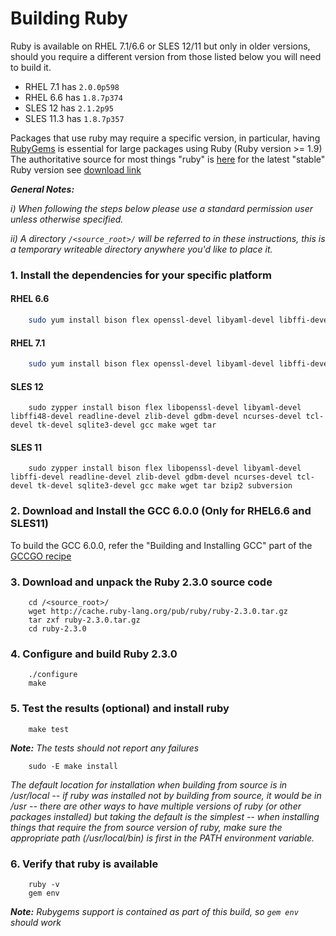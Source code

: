 # Building Ruby

Ruby is available on RHEL 7.1/6.6 or SLES 12/11 but only in older versions, should you require a different version from those listed below you will need to build it.

*    RHEL 7.1 has `2.0.0p598`
*    RHEL 6.6 has `1.8.7p374`
*    SLES 12 has `2.1.2p95`
*    SLES 11.3 has `1.8.7p357`

Packages that use ruby may require a specific version, in particular, having [RubyGems](http://en.wikipedia.org/wikiRubyGems) is essential for large packages using Ruby (Ruby version >= 1.9) The authoritative source for most things "ruby" is [here](http://www.ruby-lang.org) for the latest "stable" Ruby version see [download link](http://www.ruby-lang.org/en/downloads)

_**General Notes:**_

_i) When following the steps below please use a standard permission user unless otherwise specified._

_ii) A directory `/<source_root>/` will be referred to in these instructions, this is a temporary writeable directory anywhere you'd like to place it._

### 1.   Install the dependencies for your specific platform

#### RHEL 6.6
    
```sh
    sudo yum install bison flex openssl-devel libyaml-devel libffi-devel readline-devel zlib-devel gdbm-devel ncurses-devel tcl-devel tk-devel sqlite-devel gcc make wget tar bzip2 svn
```


#### RHEL 7.1
    
```sh
    sudo yum install bison flex openssl-devel libyaml-devel libffi-devel readline-devel zlib-devel gdbm-devel ncurses-devel tcl-devel tk-devel sqlite-devel gcc make wget tar 
```

#### SLES 12
    
```
    sudo zypper install bison flex libopenssl-devel libyaml-devel libffi48-devel readline-devel zlib-devel gdbm-devel ncurses-devel tcl-devel tk-devel sqlite3-devel gcc make wget tar
```
#### SLES 11
```
    sudo zypper install bison flex libopenssl-devel libyaml-devel libffi-devel readline-devel zlib-devel gdbm-devel ncurses-devel tcl-devel tk-devel sqlite3-devel gcc make wget tar bzip2 subversion
```
### 2.   Download and Install the GCC 6.0.0 (Only for RHEL6.6 and SLES11)
   To build the GCC 6.0.0, refer the "Building and Installing GCC" part of the [GCCGO recipe](https://github.com/linux-on-ibm-z/docs/wiki/Building-gccgo?cm_mc_uid=60971096199214062909410&cm_mc_sid_50200000=1438603503)



### 3.   Download and unpack the Ruby 2.3.0 source code
```
    cd /<source_root>/
    wget http://cache.ruby-lang.org/pub/ruby/ruby-2.3.0.tar.gz
    tar zxf ruby-2.3.0.tar.gz
    cd ruby-2.3.0
```
### 4.   Configure and build Ruby 2.3.0
```
    ./configure
    make
```
### 5.    Test the results (optional) and install ruby
```
    make test
```
   _**Note:** The tests should not report any failures_

  
  
```
    sudo -E make install
```


  _The default location for installation when building from source is in /usr/local -- if ruby was 
    installed not by building from source, it would be in /usr -- there are other ways to have 
    multiple versions of ruby (or other packages installed) but taking the default is the simplest -- 
    when installing things that require the from source version of ruby, make sure the appropriate 
    path (/usr/local/bin) is first in the PATH environment variable._

### 6.   Verify that ruby is available
```
    ruby -v
    gem env
```
   _**Note:** Rubygems support is contained as part of this build, so `gem env` should work_